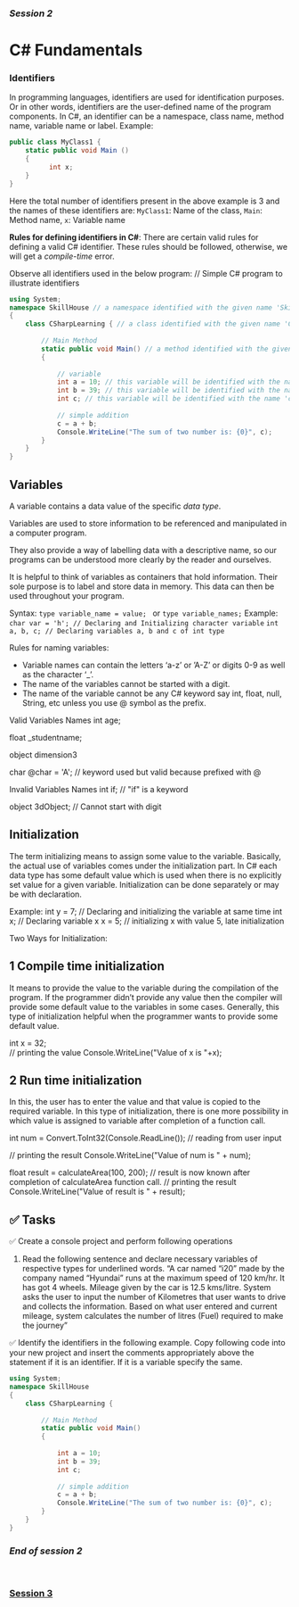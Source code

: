 ### *Session 2*

# C# Fundamentals

### Identifiers

In programming languages, identifiers are used for identification purposes. Or in other words, identifiers are the user-defined name of the program components. In C#, an identifier can be a namespace, class name, method name, variable name or label.
Example:

```c#
public class MyClass1 {
    static public void Main () 
    {
          int x;
    }
}
```

Here the total number of identifiers present in the above example is 3 and the names of these identifiers are:
`MyClass1`: Name of the class, `Main`: Method name, `x`: Variable name

**Rules for defining identifiers in C#**: There are certain valid rules for defining a valid C# identifier. These rules should be followed, otherwise, we will get a *compile-time* error.

Observe all identifiers used in the below program:
// Simple C# program to illustrate identifiers

```c#
using System;
namespace SkillHouse // a namespace identified with the given name 'SkillHouse'
{
    class CSharpLearning { // a class identified with the given name 'CSharpLearning'
    
        // Main Method
        static public void Main() // a method identified with the given name 'Main'
        {
    
            // variable
            int a = 10; // this variable will be identified with the name 'a' in the entire program
            int b = 39; // this variable will be identified with the name 'b' in the entire program
            int c; // this variable will be identified with the name 'c' in the entire program
    
            // simple addition
            c = a + b;
            Console.WriteLine("The sum of two number is: {0}", c);
        }
    }
}
```

## Variables

A variable contains a data value of the specific *data type*.

Variables are used to store information to be referenced and manipulated in a computer program.

They also provide a way of labelling data with a descriptive name, so our programs can be understood more clearly by the reader and ourselves.

It is helpful to think of variables as containers that hold information. Their sole purpose is to label and store data in memory. This data can then be used throughout your program.

Syntax:
`type variable_name = value; `
or
`type variable_names;`
Example:
`char var = 'h'; // Declaring and Initializing character variable`
`int a, b, c; // Declaring variables a, b and c of int type`


Rules for naming variables:

*	Variable names can contain the letters ‘a-z’ or ’A-Z’ or digits 0-9 as well as the character ‘_’.
*	The name of the variables cannot be started with a digit.
*	The name of the variable cannot be any C# keyword say int, float, null, String, etc unless you use @ symbol as the prefix.

Valid Variables Names
int age;

float _studentname;

object dimension3

char @char = 'A'; // keyword used but valid because prefixed with @


Invalid Variables Names
int if; // "if" is a keyword

object 3dObject; // Cannot start with digit

## Initialization

The term initializing means to assign some value to the variable. Basically, the actual use of variables comes under the initialization part. In C# each data type has some default value which is used when there is no explicitly set value for a given variable. Initialization can be done separately or may be with declaration.

Example:
int y = 7; // Declaring and initializing the variable at same time
int x; // Declaring variable x
x = 5; // initializing x with value 5, late initialization


Two Ways for Initialization:

## 1 Compile time initialization

It means to provide the value to the variable during the compilation of the program. If the programmer didn’t provide any value then the compiler will provide some default value to the variables in some cases. Generally, this type of initialization helpful when the programmer wants to provide some default value.

int x = 32;              
// printing the value
Console.WriteLine("Value of x is "+x);

## 2 Run time initialization

In this, the user has to enter the value and that value is copied to the required variable. In this type of initialization, there is one more possibility in which value is assigned to variable after completion of a function call.

int num = Convert.ToInt32(Console.ReadLine()); // reading from user input
  
// printing the result
Console.WriteLine("Value of num is " + num);

float result = calculateArea(100, 200); // result is now known after completion of calculateArea function call.
// printing the result
Console.WriteLine("Value of result is " + result);

## ✅ Tasks
✅ Create a console project and perform following operations
1.  Read the following sentence and declare necessary variables of respective types for underlined words.
“A car named “i20” made by the company named “Hyundai” runs at the maximum speed of 120 km/hr. It has got 4 wheels. Mileage given by the car is 12.5 kms/litre. System asks the user to input the number of Kilometres that user wants to drive and collects the information. Based on what user entered and current mileage, system calculates the number of litres (Fuel) required to make the journey”

✅ Identify the identifiers in the following example. Copy following code into your new project and insert the comments appropriately above the statement if it is an identifier. If it is a variable specify the same.

```c#
using System;
namespace SkillHouse 
{
    class CSharpLearning {
    
        // Main Method
        static public void Main()
        {
    
            int a = 10;
            int b = 39;
            int c;
    
            // simple addition
            c = a + b;
            Console.WriteLine("The sum of two number is: {0}", c);
        }
    }
}
```

### *End of session 2*

<br>

### [Session 3](./session3.md)